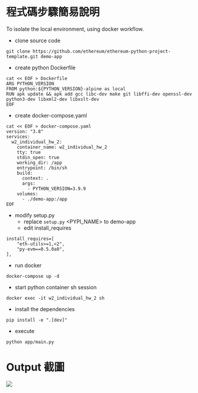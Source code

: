 # 程式碼步驟簡易說明
To isolate the local environment, using docker workflow.

- clone source code
```shell
git clone https://github.com/ethereum/ethereum-python-project-template.git demo-app
```

- create python Dockerfile
```shell
cat << EOF > Dockerfile
ARG PYTHON_VERSION
FROM python:${PYTHON_VERSION}-alpine as local
RUN apk update && apk add gcc libc-dev make git libffi-dev openssl-dev python3-dev libxml2-dev libxslt-dev
EOF
```
- create docker-compose.yaml
```shell
cat << EOF > docker-compose.yaml
version: "3.8"
services:
  w2_individual_hw_2:
    container_name: w2_individual_hw_2
    tty: true
    stdin_open: true
    working_dir: /app
    entrypoint: /bin/sh
    build:
      context: .
      args:
        - PYTHON_VERSION=3.9.9
    volumes:
      - ./demo-app:/app
EOF
```
- modify setup.py
  - replace `setup.py` <PYPI_NAME>  to demo-app
  - edit install_requires 
```
install_requires=[
    "eth-utils>=1,<2",
    "py-evm==0.5.0a0",
],
```
- run docker
```shell
docker-compose up -d
```

-  start python container sh session
```shell
docker exec -it w2_individual_hw_2 sh
```

- install the dependencies
```shell
pip install -e ".[dev]"
```

- execute
```shell
python app/main.py
```


# Output 截圖
![](./screenshots/w2_individual_hw_2.png)